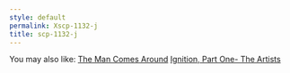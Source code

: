 ```yaml
---
style: default
permalink: Xscp-1132-j
title: scp-1132-j
---
```

You may also like:
[The Man Comes Around](http://scp-wiki.net/the-man-comes-around)
[Ignition, Part One- The Artists](http://scp-wiki.net/ignition-part-one-the-artists)